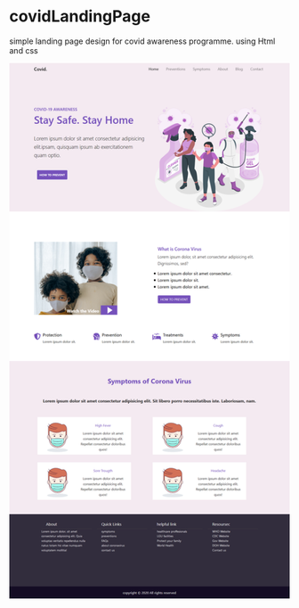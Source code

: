 # covidLandingPage
simple landing page design for covid awareness programme.
using Html and css

<img src="ss.png">
